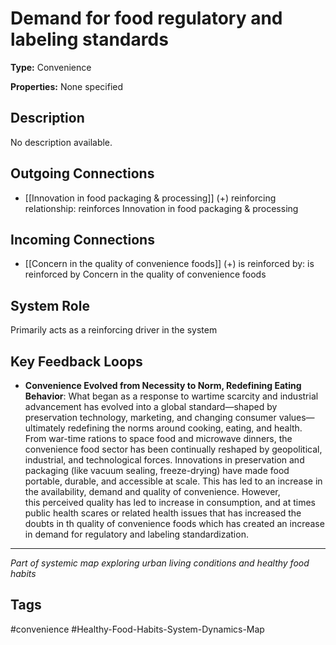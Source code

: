 # Demand for food regulatory and labeling standards

**Type:** Convenience

**Properties:** None specified

## Description
No description available.

## Outgoing Connections
- [[Innovation in food packaging & processing]] (+) reinforcing relationship: reinforces Innovation in food packaging & processing

## Incoming Connections
- [[Concern in the quality of convenience foods]] (+) is reinforced by: is reinforced by Concern in the quality of convenience foods

## System Role
Primarily acts as a reinforcing driver in the system

## Key Feedback Loops
- **Convenience Evolved from Necessity to Norm, Redefining Eating Behavior**: What began as a response to wartime scarcity and industrial advancement has evolved into a global standard—shaped by preservation technology, marketing, and changing consumer values—ultimately redefining the norms around cooking, eating, and health. From war-time rations to space food and microwave dinners, the convenience food sector has been continually reshaped by geopolitical, industrial, and technological forces. Innovations in preservation and packaging (like vacuum sealing, freeze-drying) have made food portable, durable, and accessible at scale. This has led to an increase in the availability, demand and quality of convenience. However, this perceived quality has led to increase in consumption, and at times public health scares or related health issues that has increased the doubts in th quality of convenience foods which has created an increase in demand for regulatory and labeling standardization.

---
*Part of systemic map exploring urban living conditions and healthy food habits*

## Tags
#convenience #Healthy-Food-Habits-System-Dynamics-Map
